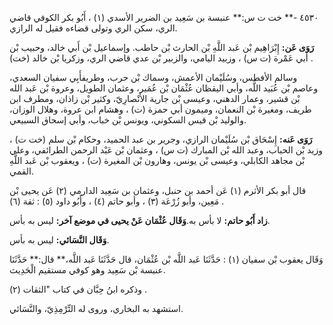 ٤٥٣٠ -** خت ت س:** عنبسة بن سَعِيد بن الضرير الأسدي (١) ، أَبُو بكر الكوفي قاضي الري، سكن الري وتولى قضاءه فقيل له الرازي.

**رَوَى عَن:** إِبْرَاهِيم بْن عَبد اللَّهِ بْن الحارث بْن حاطب. وإسماعيل بْن أَبي خالد، وحبيب بْن أَبي عَمْرة (ت س) ، وزبيد اليامي، والزبير بْن عدي قاضي الري، وزكريا بْن خالد (خت) .

وسالم الأفطس، وسُلَيْمان الأعمش، وسماك بْن حرب، وطريفأَبِي سفيان السعدي، وعاصم بْن عُبَيد اللَّه، وأبي اليقظان عُثْمَان بْن عُمَير، وعثمان الطويل، وعروة بْن عَبد الله بْن قشير، وعمار الدهني، وعيسى بْن جارية الأَنْصارِيّ، وكثير بْن زاذان، ومطرف ابن طريف، ومغيرة بْن النعمان، وميمون أبي حمزة (ت) ، وهشام ابن عروة، وهلال الوزان، والوليد بْن قيس السكوني، ويونس بْن خباب، وأبي إسحاق السبيعي.

**رَوَى عَنه:** إِسْحَاق بْن سُلَيْمان الرازي، وجرير بن عبد الحميد، وحكام بْن سلم (خت ت) ، وزيد بْن الحباب، وعبد الله بْن المبارك (ت س) ، وعثمان بْن عَبْد الرحمن الطرائفي، وعلي بْن مجاهد الكابلي، وعيسى بْن يونس، وهارون بْن المغيرة (ت) ، ويعقوب بْن عَبد اللَّهِ القمي.

قال أبو بكر الأثرم (١) عَن أحمد بن حنبل، وعثمان بن سَعِيد الدارمي (٢) عَن يحيى بْن مَعِين، وأبو زُرْعَة (٣) ، وأبو حاتم (٤) ، وأَبُو داود (٥) : ثقة (٦) .

**زاد أَبُو حاتم:** لا بأس به.**وَقَال عُثْمَان عَنْ يحيى في موضع آخر:** ليس به بأس.

**وَقَال النَّسَائي:** ليس به بأس.

وَقَال يعقوب بْن سفيان (١) : حَدَّثَنَا عَبد اللَّه بْن عُثْمَان، قال حَدَّثَنَا عَبد اللَّه،** قال:** حَدَّثَنَا عنبسة بْن سَعِيد وهو كوفي مستقيم الْحَدِيث.

وذكره ابنُ حِبَّان في كتاب "الثقات (٢) .

استشهد به البخاري، وروى له التِّرْمِذِيّ، والنَّسَائي.